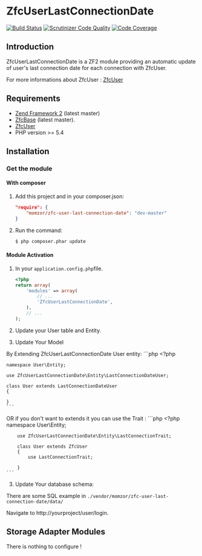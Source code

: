 # ZfcUserLastConnectionDate
[![Build Status](https://travis-ci.org/momzor/ZfcUserLastConnectionDate.svg)](https://travis-ci.org/momzor/ZfcUserLastConnectionDate)
[![Scrutinizer Code Quality](https://scrutinizer-ci.com/g/momzor/ZfcUserLastConnectionDate/badges/quality-score.png?b=master)](https://scrutinizer-ci.com/g/momzor/ZfcUserLastConnectionDate/?branch=master)
[![Code Coverage](https://scrutinizer-ci.com/g/momzor/ZfcUserLastConnectionDate/badges/coverage.png?b=master)](https://scrutinizer-ci.com/g/momzor/ZfcUserLastConnectionDate/?branch=master)


Introduction
------------

ZfcUserLastConnectionDate is a ZF2 module providing an automatic update of user's last connection
date for each connection with ZfcUser.

For more informations about ZfcUser : [ZfcUser](https://github.com/ZF-Commons/ZfcUser)




Requirements
------------

* [Zend Framework 2](https://github.com/zendframework/zf2) (latest master)
* [ZfcBase](https://github.com/ZF-Commons/ZfcBase) (latest master).
* [ZfcUser](https://github.com/ZF-Commons/ZfcUser)
* PHP version >= 5.4

Installation
------------

### Get the module

#### With composer

1. Add this project and in your composer.json:

    ```json
    "require": {
        "momzor/zfc-user-last-connection-date": "dev-master"
    }
    ```

2. Run the command:

    ```bash
    $ php composer.phar update
    ```

#### Module Activation

1.  In your `application.config.php`file.

    ```php
    <?php
    return array(
        'modules' => array(
            // ...
            'ZfcUserLastConnectionDate',
        ),
        // ...
    );
    ```


2. Update your User table and  Entity.

1. Update Your Model

By Extending ZfcUserLastConnectionDate User entity:
    ```php
    <?php

    namespace User\Entity;

    use ZfcUserLastConnectionDate\Entity\LastConnectionDateUser;

    class User extends LastConnectionDateUser
    {

    }
    ```
OR if you don't want to extends it you can use the Trait :
    ```php
        <?php
        namespace User\Entity;

        use ZfcUserLastConnectionDate\Entity\LastConnectionTrait;

        class User extends ZfcUser
        {
            use LastConnectionTrait;

        }
    ```

3. Update Your database schema:

There are some SQL example in  `./vendor/momzor/zfc-user-last-connection-date/data/`



Navigate to http://yourproject/user/login.

Storage Adapter Modules
-----------------------
There is nothing to configure !
